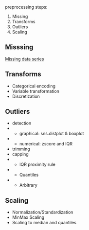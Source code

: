 preprocessing steps:
1. Missing
2. Transforms
3. Outliers
4. Scaling

## Misssing
[Missing data series](_posts\2019-09-30-missing-data-series.md)

## Transforms
- Categorical encoding
- Variable transformation
- Discretization

## Outliers
- detection
- - graphical: sns.distplot & boxplot
- - numerical: zscore and IQR
- trimming
- capping
- - IQR proximity rule
- - Quantiles
- - Arbitrary

## Scaling
- Normalization/Standardization
- MinMax Scaling
- Scaling to median and quantiles
